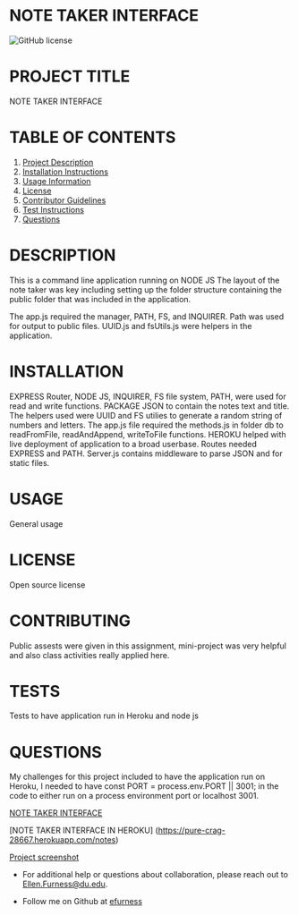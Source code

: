 # NOTE TAKER INTERFACE

![GitHub license](https://img.shields.io/badge/license-undefined-blue.svg)

# PROJECT TITLE 

 NOTE TAKER INTERFACE

# TABLE OF CONTENTS 

1. [Project Description](#project-description)
2. [Installation Instructions](#installation)
3. [Usage Information](#usage)
4. [License](#license)
5. [Contributor Guidelines](#contributors)
6. [Test Instructions](#tests)
7. [Questions](#questions)

# DESCRIPTION 

This is a command line application running on NODE JS  The layout of the note taker was key including setting up the folder structure containing the public folder that was included in the application. 

 The app.js required the manager, PATH, FS, and INQUIRER.  Path was used for output to public files. UUID.js and fsUtils.js were helpers in the application.

# INSTALLATION 

EXPRESS Router, NODE JS, INQUIRER, FS file system, PATH, were used for read and write functions.  PACKAGE JSON to contain the notes text and title. The helpers used were UUID and FS utilies to generate a random string of numbers and letters. The app.js file required the methods.js in folder db to readFromFile, readAndAppend, writeToFile functions.  HEROKU helped with live deployment of application to a broad userbase.  Routes needed EXPRESS and PATH.  Server.js contains middleware to parse JSON and for static files.

# USAGE 

General usage
 
# LICENSE 

Open source license

# CONTRIBUTING 

Public assests were given in this assignment, mini-project was very helpful and also class activities really applied here.

# TESTS 

Tests to have application run in Heroku and node js

 
# QUESTIONS 


My challenges for this project included to have the application run on Heroku, I needed to have 
const PORT = process.env.PORT || 3001;
in the code to either run on a process environment port or localhost 3001.

[NOTE TAKER INTERFACE](https://github.com/efurness/note-taker-interface.git)

[NOTE TAKER INTERFACE IN HEROKU] (https://pure-crag-28667.herokuapp.com/notes)

[Project screenshot](/note_taker_application.gif) 

* For additional help or questions about collaboration, please reach out to Ellen.Furness@du.edu.

* Follow me on Github at [efurness](http://github.com/efurness)


